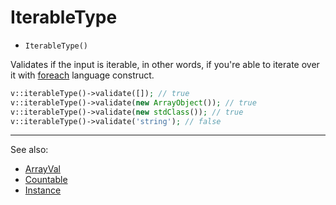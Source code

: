 # IterableType

- `IterableType()`

Validates if the input is iterable, in other words, if you're able to iterate
over it with [foreach](http://php.net/foreach) language construct.

```php
v::iterableType()->validate([]); // true
v::iterableType()->validate(new ArrayObject()); // true
v::iterableType()->validate(new stdClass()); // true
v::iterableType()->validate('string'); // false
```

***
See also:

  * [ArrayVal](ArrayVal.md)
  * [Countable](Countable.md)
  * [Instance](Instance.md)
